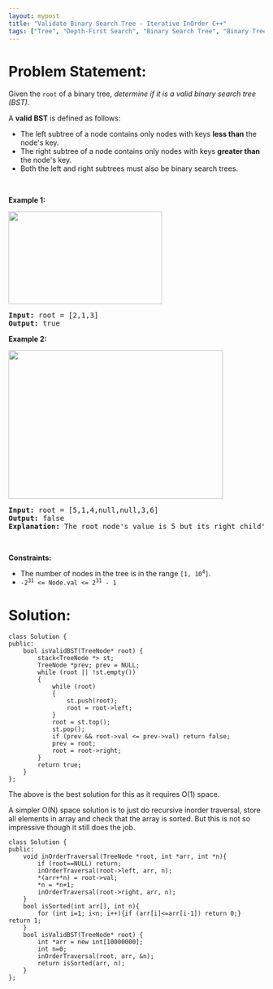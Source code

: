 ```yaml
---
layout: mypost
title: "Validate Binary Search Tree - Iterative InOrder C++"
tags: ["Tree", "Depth-First Search", "Binary Search Tree", "Binary Tree", "Medium"]
---
```

# Problem Statement:
<p>Given the <code>root</code> of a binary tree, <em>determine if it is a valid binary search tree (BST)</em>.</p>

<p>A <strong>valid BST</strong> is defined as follows:</p>

<ul>
	<li>The left <span data-keyword="subtree">subtree</span> of a node contains only nodes with keys <strong>less than</strong> the node&#39;s key.</li>
	<li>The right subtree of a node contains only nodes with keys <strong>greater than</strong> the node&#39;s key.</li>
	<li>Both the left and right subtrees must also be binary search trees.</li>
</ul>

<p>&nbsp;</p>
<p><strong class="example">Example 1:</strong></p>
<img alt="" src="https://assets.leetcode.com/uploads/2020/12/01/tree1.jpg" style="width: 302px; height: 182px;" />
<pre>
<strong>Input:</strong> root = [2,1,3]
<strong>Output:</strong> true
</pre>

<p><strong class="example">Example 2:</strong></p>
<img alt="" src="https://assets.leetcode.com/uploads/2020/12/01/tree2.jpg" style="width: 422px; height: 292px;" />
<pre>
<strong>Input:</strong> root = [5,1,4,null,null,3,6]
<strong>Output:</strong> false
<strong>Explanation:</strong> The root node&#39;s value is 5 but its right child&#39;s value is 4.
</pre>

<p>&nbsp;</p>
<p><strong>Constraints:</strong></p>

<ul>
	<li>The number of nodes in the tree is in the range <code>[1, 10<sup>4</sup>]</code>.</li>
	<li><code>-2<sup>31</sup> &lt;= Node.val &lt;= 2<sup>31</sup> - 1</code></li>
</ul>

# Solution:
```
class Solution {
public:
    bool isValidBST(TreeNode* root) {
        stack<TreeNode *> st;
        TreeNode *prev; prev = NULL;
        while (root || !st.empty())
        {
            while (root)
            {
                st.push(root);
                root = root->left;
            }
            root = st.top();
            st.pop();
            if (prev && root->val <= prev->val) return false;
            prev = root;
            root = root->right;
        }
        return true;
    }
};
```
The above is the best solution for this as it requires O(1) space. 

A simpler O(N) space solution is to just do recursive  inorder traversal, store all elements in array and check that the array is sorted.  But this is not so impressive though it still does the job.
```
class Solution {
public:
    void inOrderTraversal(TreeNode *root, int *arr, int *n){
        if (root==NULL) return;
        inOrderTraversal(root->left, arr, n);
        *(arr+*n) = root->val;
        *n = *n+1;
        inOrderTraversal(root->right, arr, n);
    }
    bool isSorted(int arr[], int n){
        for (int i=1; i<n; i++){if (arr[i]<=arr[i-1]) return 0;} return 1; 
    }
    bool isValidBST(TreeNode* root) {
        int *arr = new int[10000000];
        int n=0;
        inOrderTraversal(root, arr, &n);
        return isSorted(arr, n);
    }
};
```